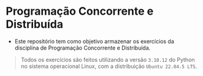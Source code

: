 # Programação Concorrente e Distribuída

- Este repositório tem como objetivo armazenar os exercícios da disciplina de Programação Concorrente e Distribuída.

 > Todos os exercícios são feitos utilizando a versão ```3.10.12``` do Python no sistema operacional Linux, com a distribuição ```Ubuntu 22.04.5 LTS```.

 

